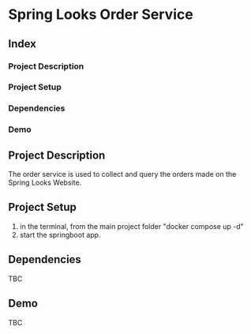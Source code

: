 # Spring Looks Order Service

## Index

### Project Description
### Project Setup
### Dependencies
### Demo

## Project Description
The order service is used to collect and query the orders made on the Spring Looks Website.

## Project Setup
1. in the terminal, from the main project folder "docker compose up -d"
2. start the springboot app.

## Dependencies
TBC

## Demo
TBC